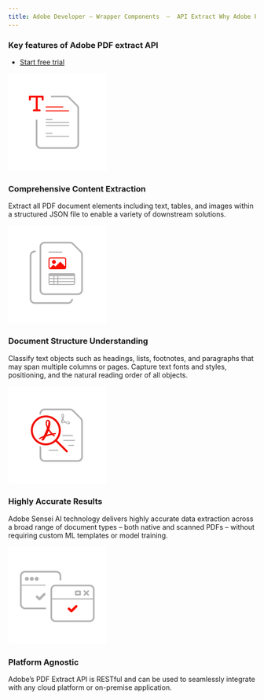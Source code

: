 ```yaml
---
title: Adobe Developer — Wrapper Components  —  API Extract Why Adobe PDF Extract API
---
```



<SummaryBlock slots="heading, buttons" theme="light" buttonPositionRight btnVariant="cta" isBtnVariant />

### Key features of Adobe PDF extract API

* [Start free trial](https://dc.stage.acrobat.com/dc-integration-creation-app-cdn/index.html?api=pdf-extract-api)

<TextBlock slots="image, heading, text" width="25%" theme="light" className="align-left icon-xl-size padding-top-zero" />

![comprehensive-content-extraction](../images/comprehensive-content-extraction.svg)

### Comprehensive Content Extraction

Extract all PDF document elements including text, tables, and images within a structured JSON file to enable a variety of downstream solutions.




<TextBlock slots="image, heading, text" width="25%" theme="light"  className="align-left icon-xl-size padding-top-zero"/>

![document-structure-understanding](../images//document-structure-understanding.svg)

### Document Structure Understanding

Classify text objects such as headings, lists, footnotes, and paragraphs that may span multiple columns or pages. Capture text fonts and styles, positioning, and the natural reading order of all objects.



<TextBlock slots="image, heading, text" width="25%" theme="light"  className="align-left icon-xl-size padding-top-zero"/>

![high-fidelity](../images/high-fidelity.svg)

### Highly Accurate Results

Adobe Sensei AI technology delivers highly accurate data extraction across a broad range of document types – both native and scanned PDFs – without requiring custom ML templates or model training.



<TextBlock slots="image, heading, text" width="25%" theme="light"  className="align-left icon-xl-size padding-top-zero"/>

![platform-agnostic](../images/platform-agnostic.svg)

### Platform Agnostic

Adobe’s PDF Extract API is RESTful and can be used to seamlessly integrate with any cloud platform or on-premise application.